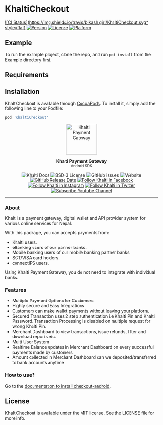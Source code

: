 # KhaltiCheckout

[![CI Status](https://img.shields.io/travis/bikash giri/KhaltiCheckout.svg?style=flat)](https://travis-ci.org/Bikash-Giri/KhaltiCheckout)
[![Version](https://img.shields.io/cocoapods/v/KhaltiCheckout.svg?style=flat)](https://cocoapods.org/pods/KhaltiCheckout)
[![License](https://img.shields.io/cocoapods/l/KhaltiCheckout.svg?style=flat)](https://cocoapods.org/pods/KhaltiCheckout)
[![Platform](https://img.shields.io/cocoapods/p/KhaltiCheckout.svg?style=flat)](https://cocoapods.org/pods/KhaltiCheckout)

## Example

To run the example project, clone the repo, and run `pod install` from the Example directory first.

## Requirements

## Installation

KhaltiCheckout is available through [CocoaPods](https://cocoapods.org). To install
it, simply add the following line to your Podfile:

```ruby
pod 'KhaltiCheckout'
```


<p align="center">
<img src="https://raw.githubusercontent.com/khalti/khalti-flutter-sdk/master/assets/khalti_logo.png" height="100" alt="Khalti Payment Gateway" />
</p>

<p align="center">
<strong>Khalti Payment Gateway</strong><br>
<small>Android SDK</small>
</p>

<p align="center">
<a href="https://docs.khalti.com/"><img src="https://img.shields.io/badge/Khalti-Docs-blueviolet" alt="Khalti Docs"></a>
<a href="https://github.com/khalti/checkout-sdk-android/blob/master/LICENSE"><img src="https://img.shields.io/badge/License-BSD--3-informational" alt="BSD-3 License"></a>
<a href="https://github.com/khalti/checkout-sdk-android/issues"><img src="https://img.shields.io/github/issues/khalti/checkout-sdk-android" alt="GitHub issues"></a>
<a href="https://khalti.com"><img src="https://img.shields.io/website?url=https%3A%2F%2Fdocs.khalti.com" alt="Website"></a>
<a href="https://github.com/khalti/checkout-sdk-android/releases"><img alt="GitHub Release Date" src="https://img.shields.io/github/release-date/khalti/checkout-sdk-android"></a>
<a href="https://www.facebook.com/khalti.official"><img src="https://img.shields.io/badge/follow--000?style=social&logo=facebook" alt="Follow Khalti in Facebook"></a>
<a href="https://www.instagram.com/khaltiofficial"><img src="https://img.shields.io/badge/follow--000?style=social&logo=instagram" alt="Follow Khalti in Instagram"></a>
<a href="https://twitter.com/intent/follow?screen_name=khaltiofficial"><img src="https://img.shields.io/twitter/follow/khaltiofficial?style=social" alt="Follow Khalti in Twitter"></a>
<a href="https://www.youtube.com/channel/UCrXM4HqK9th3E2a04Z9Lh-Q"><img src="https://img.shields.io/youtube/channel/subscribers/UCrXM4HqK9th3E2a04Z9Lh-Q?label=Subscribe&style=social" alt="Subscribe Youtube Channel"></a>
</p>

---

### About
Khalti is a payment gateway, digital wallet and API provider system for various online services for Nepal.

With this package, you can accepts payments from:
- Khalti users.
- eBanking users of our partner banks.
- Mobile banking users of our mobile banking partner banks.
- SCT/VISA card holders.
- connectIPS users.

Using Khalti Payment Gateway, you do not need to integrate with individual banks.

### Features
- Multiple Payment Options for Customers
- Highly secure and Easy Integrations
- Customers can make wallet payments without leaving your platform.
- Secured Transaction uses 2 step authentication i.e Khalti Pin and Khalti Password. Transaction Processing is disabled on multiple request for wrong Khalti Pin.
- Merchant Dashboard to view transactions, issue refunds, filter and download reports etc.
- Multi User System
- Realtime Balance updates in Merchant Dashboard on every successful payments made by customers
- Amount collected in Merchant Dashboard can we deposited/transferred to bank accounts anytime


### How to use?
Go to the [documentation to install checkout-android](https://docs.khalti.com/checkout/android/).

## License

KhaltiCheckout is available under the MIT license. See the LICENSE file for more info.
